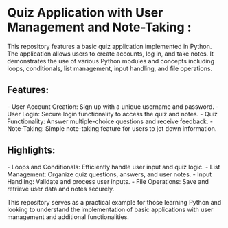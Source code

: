 # Quiz Application with User Management and Note-Taking :

This repository features a basic quiz application implemented in Python. The application allows users to create accounts, log in, and take notes. It demonstrates the use of various Python modules and concepts including loops, conditionals, list management, input handling, and file operations.

<h2>Features: </h2>
- User Account Creation: Sign up with a unique username and password.
- User Login: Secure login functionality to access the quiz and notes.
- Quiz Functionality: Answer multiple-choice questions and receive feedback.
- Note-Taking: Simple note-taking feature for users to jot down information.

<h2>Highlights: </h2>
- Loops and Conditionals: Efficiently handle user input and quiz logic.
- List Management: Organize quiz questions, answers, and user notes.
- Input Handling: Validate and process user inputs.
- File Operations: Save and retrieve user data and notes securely.

<p>This repository serves as a practical example for those learning Python and looking to understand the implementation of basic applications with user management and additional functionalities.</p>






